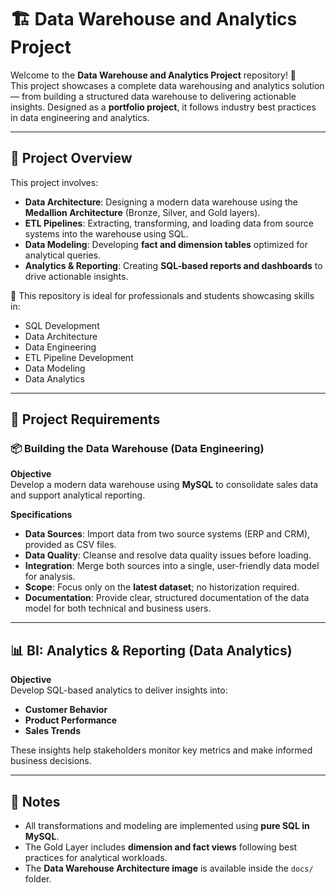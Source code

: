 # 🏗️ Data Warehouse and Analytics Project

Welcome to the **Data Warehouse and Analytics Project** repository! 🚀  
This project showcases a complete data warehousing and analytics solution — from building a structured data warehouse to delivering actionable insights. Designed as a **portfolio project**, it follows industry best practices in data engineering and analytics.

---

## 📖 Project Overview

This project involves:

- **Data Architecture**: Designing a modern data warehouse using the **Medallion Architecture** (Bronze, Silver, and Gold layers).
- **ETL Pipelines**: Extracting, transforming, and loading data from source systems into the warehouse using SQL.
- **Data Modeling**: Developing **fact and dimension tables** optimized for analytical queries.
- **Analytics & Reporting**: Creating **SQL-based reports and dashboards** to drive actionable insights.

🎯 This repository is ideal for professionals and students showcasing skills in:

- SQL Development  
- Data Architecture  
- Data Engineering  
- ETL Pipeline Development  
- Data Modeling  
- Data Analytics  

---

## 🚀 Project Requirements

### 📦 Building the Data Warehouse (Data Engineering)

**Objective**  
Develop a modern data warehouse using **MySQL** to consolidate sales data and support analytical reporting.

**Specifications**

- **Data Sources**: Import data from two source systems (ERP and CRM), provided as CSV files.  
- **Data Quality**: Cleanse and resolve data quality issues before loading.  
- **Integration**: Merge both sources into a single, user-friendly data model for analysis.  
- **Scope**: Focus only on the **latest dataset**; no historization required.  
- **Documentation**: Provide clear, structured documentation of the data model for both technical and business users.

---

## 📊 BI: Analytics & Reporting (Data Analytics)

**Objective**  
Develop SQL-based analytics to deliver insights into:

- **Customer Behavior**  
- **Product Performance**  
- **Sales Trends**

These insights help stakeholders monitor key metrics and make informed business decisions.

---

## 📁 Notes

- All transformations and modeling are implemented using **pure SQL in MySQL**.
- The Gold Layer includes **dimension and fact views** following best practices for analytical workloads.
- The **Data Warehouse Architecture image** is available inside the `docs/` folder.

